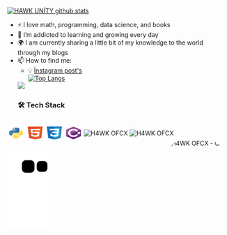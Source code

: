 [![HAWK UNİTY github stats](https://github-readme-stats.vercel.app/api?username=hawk-unity&count_private=true&show_icons=true&theme=radical&hide_rank=false)](https://github.com/anuraghazra/github-readme-stats)

- :zap: I love math, programming, data science, and books
- 🌱 I’m addicted to learning and growing every day
- :earth_africa: I am currently sharing a little bit of my knowledge to the world through my blogs
- 📫 How to find me: 
  - :bulb: [İnstagram post's](https://instagram.com/faruk.developer)
<br>[![Top Langs](https://github-readme-stats.vercel.app/api/top-langs/?username=hawk-unity)](https://github.com/hawk-unity//github-readme-stats)
  <img src="https://shields-io-visitor-counter.herokuapp.com/badge?page=hawk.0fcx.hawk-unity&style=for-the-badge">
  <h3>🛠  Tech Stack</h3>
<div style="display: inline_block"><br>
  <img align="center" alt="H4WK OFCX" height="30" width="40" src="https://raw.githubusercontent.com/devicons/devicon/master/icons/python/python-original.svg">
  <img align="center" alt="H4WK OFCX" height="30" width="40" src="https://raw.githubusercontent.com/devicons/devicon/master/icons/html5/html5-original.svg">
  <img align="center" alt="H4WK OFCX" height="30" width="40" src="https://raw.githubusercontent.com/devicons/devicon/master/icons/css3/css3-original.svg">
  <img align="center" alt="H4WK OFCX" height="30" width="40" src="https://raw.githubusercontent.com/devicons/devicon/master/icons/csharp/csharp-original.svg">
  <img align="center" alt="H4WK OFCX" height="30" width="40" src="https://cdn.jsdelivr.net/gh/devicons/devicon/icons/perl/perl-original.svg" />
    <img align="center" alt="H4WK OFCX" height="30" width="40" src="https://cdn.jsdelivr.net/gh/devicons/devicon/icons/bootstrap/bootstrap-original.svg" />
  <img align="right" alt="H4WK OFCX - CAT " height="150" style="border-radius:50px;" src="http://www.fc1492.com/wp-content/uploads/2017/06/tumblr_ook9ah2gfS1u6n4kao1_500.gif">

  ![Snake animation](https://github.com/AyseErdanisman/AyseErdanisman/blob/output/github-contribution-grid-snake.svg)
